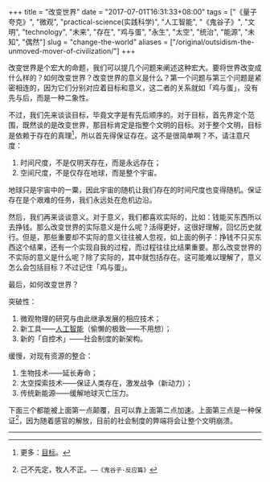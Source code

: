 +++
title = "改变世界"
date = "2017-07-01T16:31:33+08:00"
tags = ["《量子夸克》", "微观", "practical-science(实践科学)", "人工智能", "《鬼谷子》", "文明", "technology", "未来", "存在", "鸡与蛋", "永生", "太空", "统治", "能源", "未知", "偶然"]
slug = "change-the-world"
aliases = ["/original/outsidism-the-unmoved-mover-of-civilization/"]
+++

改变世界是个宏大的命题，我们可以提几个问题来阐述这种宏大。要将世界改变成什么样的？如何改变世界？改变世界的意义是什么？第一个问题与第三个问题是紧密相连的，因为它们分别对应着目标和意义，这二者的关系就如「鸡与蛋」，没有先与后，而是一种二象性。

不过，我们先来谈谈目标，毕竟文字是有先后顺序的。对于目标，首先界定个范围，既然谈的是改变世界，那目标肯定是指整个文明的目标。对于整个文明，目标是依赖于存在的真理[^1]，所以首先得保证存在。这不是很简单啊？不，请注意尺度：

1. 时间尺度，不是仅明天存在，而是永远存在；
2. 空间尺度，不是仅存在地球，而是整个宇宙。

地球只是宇宙中的一粟，因此宇宙的随机让我们存在的时间尺度也变得随机。保证存在是个艰难的任务，我们永远处在危机边沿。

然后，我们再来谈谈意义。对于意义，我们都喜欢实际的，比如：钱能买东西所以去挣钱。那么改变世界的实际意义是什么呢？活得更好，这很好理解，回忆历史就行。但是，那些重要却不实际的意义往往被人忽视，如上面的例子：挣钱不只买东西这个结果，还有一个实现自我的过程，而过程往往比结果重要。那么改变世界的不实际的意义是什么呢？除了实际的，其中就包括存在。这可能难以理解了，意义怎么会包括目标？不过记住「鸡与蛋」。

最后，如何改变世界？

突破性：

1. 微观物理的研究与由此继承发展的相应技术；
2. 新工具——[人工智能](/idea/artificial-intelligence-the-ultimate-tool-of-human-beings/)（偷懒的极致——不用想）；
3. 新的「自控术」——社会制度的新架构。

缓慢，对现有资源的整合：

1. 生物技术——延长寿命；
2. 太空探索技术——保证人类存在，激发战争（新动力）；
3. 传统新能源——缓解地球灭亡压力。

下面三个都能被上面第一点颠覆，且可以靠上面第二点加速。上面第三点是一种保证[^2]，因为随着感官的解放，目前的社会制度的弊端将会让整个文明崩溃。

---

[^1]: 更多：[目标](/idea/compass/)。
[^2]: 己不先定，牧人不正。`——《鬼谷子·反应篇》`
